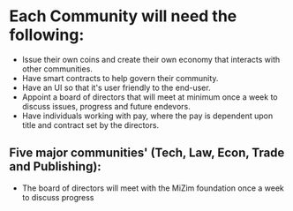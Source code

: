 # Each Community will need the following:

* Issue their own coins and create their own economy that interacts with other communities.
* Have smart contracts to help govern their community.
* Have an UI so that it's user friendly to the end-user.
* Appoint a board of directors that will meet at minimum once a week to discuss issues, progress and future endevors.
* Have individuals working with pay, where the pay is dependent upon title and contract set by the directors.


## Five major communities' (Tech, Law, Econ, Trade and Publishing):
* The board of directors will meet with the MiZim foundation once a week to discuss progress

